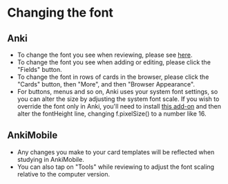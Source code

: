 # Changing the font

<h2>Anki</h2>

- To change the font you see when reviewing, please see [here](https://docs.ankiweb.net/templates/styling.html).
- To change the font you see when adding or editing, please click the "Fields" button.
- To change the font in rows of cards in the browser, please click the "Cards" button, then "More", and then "Browser Appearance".
- For buttons, menus and so on, Anki uses your system font settings, so you can alter the size by adjusting the system font scale. If you wish to override the font only in Anki, you'll need to install [this add-on](https://ankiweb.net/shared/info/1431333984) and then alter the fontHeight line, changing f.pixelSize() to a number like 16.

<h2>AnkiMobile</h2>

- Any changes you make to your card templates will be reflected when studying in AnkiMobile.
- You can also tap on "Tools" while reviewing to adjust the font scaling relative to the computer version.
